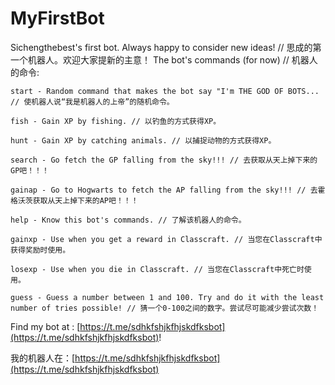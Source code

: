 # MyFirstBot

Sichengthebest's first bot. Always happy to consider new ideas! // 思成的第一个机器人。欢迎大家提新的主意！
The bot's commands (for now) // 机器人的命令:
```
start - Random command that makes the bot say "I'm THE GOD OF BOTS... // 使机器人说“我是机器人的上帝”的随机命令。

fish - Gain XP by fishing. // 以钓鱼的方式获得XP。

hunt - Gain XP by catching animals. // 以捕捉动物的方式获得XP。

search - Go fetch the GP falling from the sky!!! // 去获取从天上掉下来的GP吧！！！

gainap - Go to Hogwarts to fetch the AP falling from the sky!!! // 去霍格沃茨获取从天上掉下来的AP吧！！！

help - Know this bot's commands. // 了解该机器人的命令。

gainxp - Use when you get a reward in Classcraft. // 当您在Classcraft中获得奖励时使用。

losexp - Use when you die in Classcraft. // 当您在Classcraft中死亡时使用。

guess - Guess a number between 1 and 100. Try and do it with the least number of tries possible! // 猜一个0-100之间的数字。尝试尽可能减少尝试次数！
```
Find my bot at : [https://t.me/sdhkfshjkfhjskdfksbot](https://t.me/sdhkfshjkfhjskdfksbot)!




我的机器人在：[https://t.me/sdhkfshjkfhjskdfksbot](https://t.me/sdhkfshjkfhjskdfksbot)
